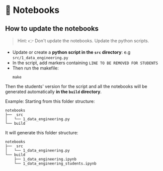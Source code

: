 # 🐍 Notebooks

## How to update the notebooks

> Hint: 👉 Don't update the notebooks. Update the python scripts.

- Update or create a **python script in the `src` directory**: e.g `src/1_data_engineering.py`
- In the script, add markers containing `LINE TO BE REMOVED FOR STUDENTS`
- Then run the makefile:
    ```
    make
    ```

Then the students' version for the script and all the notebooks will be generated automatically **in the `build` directory**.

Example: Starting from this folder structure:
```
notebooks
├──  src
│   └── 1_data_engineering.py
└── build
```
It will generate this folder structure:
```
notebooks
├──  src
│   └── 1_data_engineering.py
└── build
    ├── 1_data_engineering.ipynb
    └── 1_data_engineering_students.ipynb
```
